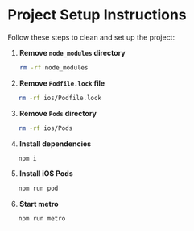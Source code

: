 # Project Setup Instructions

Follow these steps to clean and set up the project:

1. **Remove `node_modules` directory**

   ```bash
   rm -rf node_modules

   ```

2. **Remove `Podfile.lock` file**

```bash
   rm -rf ios/Podfile.lock
```

3. **Remove `Pods` directory**

```bash
   rm -rf ios/Pods
```

4. **Install dependencies**

```bash
   npm i
```

5. **Install iOS Pods**

```bash
   npm run pod
```

6. **Start metro**

```bash
   npm run metro
```
